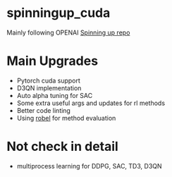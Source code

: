 # spinningup_cuda
Mainly following OPENAI [Spinning up repo](https://github.com/openai/spinningup)

# Main Upgrades
+ Pytorch cuda support
+ D3QN implementation
+ Auto alpha tuning for SAC
+ Some extra useful args and updates for rl methods
+ Better code linting
+ Using [robel](https://github.com/google-research/robel) for method evaluation

# Not check in detail
+ multiprocess learning for DDPG, SAC, TD3, D3QN
